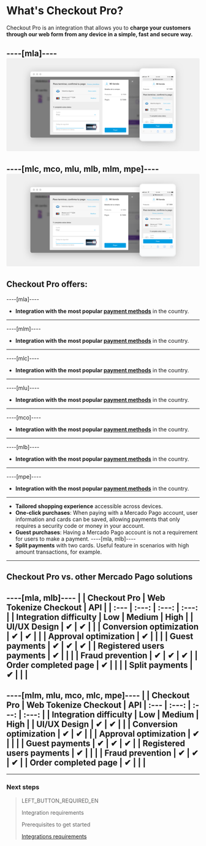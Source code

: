 # What's Checkout Pro?

Checkout Pro is an integration that allows you to **charge your customers through our web form from any device in a simple, fast and secure way.**

----[mla]----
![Basic-Checkout](/images/web-payment-checkout/cho-modal-mobile.png)
------------
----[mlc, mco, mlu, mlb, mlm, mpe]----
![Basic-Checkout](/images/web-payment-checkout/checkout-modal-sv.png)
------------

## Checkout Pro offers:

----[mla]----
* **Integration with the most popular [payment methods](https://www.mercadopago.com.ar/ayuda/medios-de-pago-cuotas-promociones_264)** in the country.
------------
----[mlm]----
*  **Integration with the most popular [payment methods](https://www.mercadopago.com.mx/ayuda/medios-de-pago-cuotas-promociones_264)** in the country.
------------
----[mlc]----
* **Integration with the most popular [payment methods](https://www.mercadopago.cl/ayuda/medios-de-pago-cuotas-promociones_264)** in the country.
------------
----[mlu]----
* **Integration with the most popular [payment methods](https://www.mercadopago.com.uy/ayuda/medios-de-pago-cuotas-promociones_264)** in the country.
------------
----[mco]----
* **Integration with the most popular [payment methods](https://www.mercadopago.com.co/ayuda/medios-de-pago-cuotas-promociones_264)** in the country.
------------
----[mlb]----
* **Integration with the most popular [payment methods](https://www.mercadopago.com.br/ajuda/meios-de-pagamento-parcelamento_265)** in the country.
------------
----[mpe]----
* **Integration with the most popular [payment methods](https://www.mercadopago.com.pe/ayuda/medios-de-pago-cuotas-promociones_264)** in the country.
------------

* **Tailored shopping experience** accessible across devices.
* **One-click purchases**: When paying with a Mercado Pago account, user information and cards can be saved, allowing payments that only requires a security code or money in your account.
* **Guest purchases**: Having a Mercado Pago account is not a requirement for users to make a payment.
----[mla, mlb]----
* **Split payments** with two cards. Useful feature in scenarios with high amount transactions, for example.
------------

## Checkout Pro vs. other Mercado Pago solutions

----[mla, mlb]----
|                               | Checkout Pro | Web Tokenize Checkout | API |
| :--- | :---: | :---: | :---: |
| Integration difficulty        | Low | Medium | High |
| UI/UX Design                  | ✔ | ✔ |   |
| Conversion optimization       | ✔ | ✔ |   |
| Approval optimization         | ✔ |   |   |
| Guest payments                | ✔ | ✔ | ✔ |
| Registered users payments     | ✔ |   |   |
| Fraud prevention              | ✔ | ✔ | ✔ |
| Order completed page          | ✔ |   |   |
| Split payments                | ✔ |   |   |
------------
----[mlm, mlu, mco, mlc, mpe]----
|                               | Checkout Pro | Web Tokenize Checkout | API
| :--- | :---: | :---: | :---: |
| Integration difficulty        | Low | Medium | High |
| UI/UX Design                  | ✔ | ✔ |   |
| Conversion optimization       | ✔ | ✔ |   |
| Approval optimization         | ✔ |   |   |
| Guest payments                | ✔ | ✔ | ✔ |
| Registered users payments     | ✔ |   |   |
| Fraud prevention              | ✔ | ✔ | ✔ |
| Order completed page          | ✔ |   |   |
------------

---

### Next steps

> LEFT_BUTTON_REQUIRED_EN
>
> Integration requirements
>
> Prerequisites to get started
>
> [Integrations requirements](https://www.mercadopago[FAKER][URL][DOMAIN]/developers/en/guides/online-payments/checkout-pro/previous-requirements)
>
